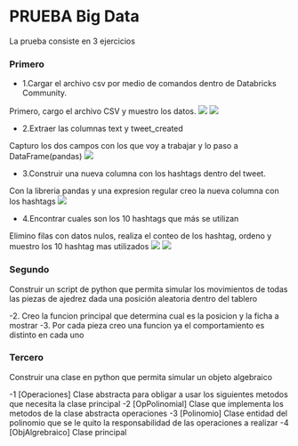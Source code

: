 # PRUEBA Big Data
La prueba consiste en 3 ejercicios

### Primero

- 1.Cargar el archivo csv por medio de comandos dentro de Databricks Community.

Primero, cargo el archivo CSV y muestro los datos. 
![](https://drive.google.com/open?id=1seOtKeG4RY1p_x32keMELnw3VYS_4EEV)
![](https://drive.google.com/open?id=1aE_xca1TPcglXZrc2IIyQcKQ2F5gvPux)

- 2.Extraer las columnas text y tweet_created

Capturo los dos campos con los que voy a trabajar y lo paso a DataFrame(pandas)
![](https://drive.google.com/open?id=17hs-AhxE9c7otxlhBfxRQKazTzOMmeEC)

  - 3.Construir una nueva columna con los hashtags dentro del tweet.

  Con la libreria pandas y una expresion regular creo la nueva columna con los hashtags
![](https://drive.google.com/open?id=1N7MenW5XLowU_gOu6WWJFZ6tnqvYUsg-)

  - 4.Encontrar cuales son los 10 hashtags que más se utilizan

Elimino filas con datos nulos, realiza el conteo de los hashtag, ordeno y muestro los 10 hashtag mas utilizados
![](https://drive.google.com/open?id=1xJhmUbEkv-TT-L_fZ0DHq2kjto0OQ0CH)
![](https://drive.google.com/open?id=1Ev9qRUK-uEgH2XPYywSNaP4Pw284y65k)

### Segundo
Construir un script de python que permita simular los movimientos de todas las piezas de ajedrez dada una posición aleatoria dentro del tablero

-2. Creo la funcion principal que determina cual es la posicion y la ficha a mostrar
-3. Por cada pieza creo una funcion ya el comportamiento es distinto en cada uno 

### Tercero
Construir una clase en python que permita simular un objeto algebraico

-1 [Operaciones] Clase abstracta para obligar a usar los siguientes metodos que necesita la clase principal
-2 [OpPolinomial] Clase que implementa los metodos de la clase abstracta operaciones
-3 [Polinomio] Clase entidad del polinomio que se le quito la responsabilidad de las operaciones a realizar
-4 [ObjAlgrebraico] Clase principal
